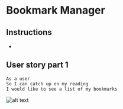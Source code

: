 # Bookmark Manager

Instructions
-------

* 

User story part 1
----

```
As a user 
So I can catch up on my reading 
I would like to see a list of my bookmarks
```

![alt text](https://github.com/kerrimcm/bookmark-manager/blob/master/Images/Screenshot%202021-04-19%20at%2014.28.03.png)

